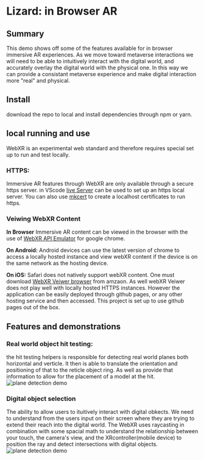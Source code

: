 # Lizard: in Browser AR

## Summary

This demo shows off some of the features available for in browser immersive AR experiences. As we move toward metaverse interactions we will need to be able to intuitively interact with the digital world, and accurately overlay the digital world with the physical one. In this way we can provide a consistant metaverse experience and make digital interaction more "real" and physical.

## Install

download the repo to local and install dependencies through npm or yarn.

## local running and use

WebXR is an experimental web standard and therefore requires special set up to run and test locally.

### HTTPS:

Immersive AR features through WebXR are only available through a secure https server. in VScode [live Server](https://marketplace.visualstudio.com/items?itemName=ritwickdey.LiveServer) can be used to set up an https local server. You can also use [mkcert](https://github.com/FiloSottile/mkcert) to create a localhost certificates to run https.

### Veiwing WebXR Content

**In Browser** Immersive AR content can be viewed in the browser with the use of [WebXR API Emulator](https://chrome.google.com/webstore/detail/webxr-api-emulator/mjddjgeghkdijejnciaefnkjmkafnnje?hl=en#:~:text=WebXR%20Emulator%20extension%20enables%20users,with%20their%20controllers%20to%20emulate.) for google chrome.

**On Android:** Android devices can use the latest version of chrome to access a locally hosted instance and view webXR content if the device is on the same network as the hosting device.

**On iOS:** Safari does not natively support webXR content. One must download [WebXR Veiwer browser](https://apps.apple.com/us/app/webxr-viewer/id1295998056) from amzaon. As well webXR Veiwer does not play well with locally hosted HTTPS instances. However the application can be easily deployed through github pages, or any other hosting service and then accessed. This project is set up to use github pages out of the box.

## Features and demonstrations

### Real world object hit testing:

the hit testing helpers is responsible for detecting real world planes both horizontal and verticle. It then is able to translate the orientation and positioning of that to the reticle object ring. As well as provide that information to allow for the placement of a model at the hit.
![plane detection demo](https://github.com/JakeJustLearning/Lizard/blob/main/src/assets/demoGifs/planeDetection.gif)

### Digital object selection

The ability to allow users to ituitively interact with digital obkects. We need to understand from the users input on their screen where they are trying to extend their reach into the digital world. The WebXR uses raycasting in combination with some spacial math to understand the relationship between your touch, the camera's view, and the XRcontroller(mobile device) to position the ray and detect intersections with digital objects.
![plane detection demo](https://github.com/JakeJustLearning/Lizard/blob/main/src/assets/demoGifs/touchInteraction.gif)
